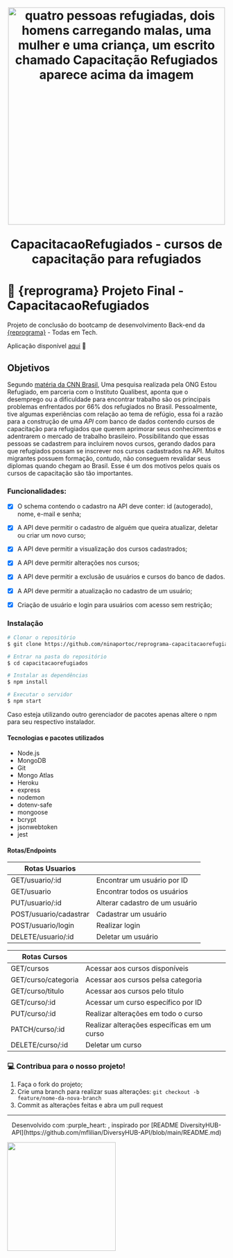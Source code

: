 <h1 align="center">
    <img src="https://www.canva.com/design/DAFG3O1-QcM/sbfuJryc-r9FySx3hg4AKA/view?utm_content=DAFG3O1-QcM&utm_campaign=designshare&utm_medium=link&utm_source=publishsharelink" alt="quatro pessoas refugiadas, dois homens carregando malas, uma mulher e uma criança, um escrito chamado Capacitação Refugiados aparece acima da imagem" width="500">
  <p align="center">CapacitacaoRefugiados - cursos de capacitação para refugiados<p>
  </h1>
  
  # :purple_heart: {reprograma} Projeto Final  - CapacitacaoRefugiados
  Projeto de conclusão do bootcamp de desenvolvimento Back-end da [{reprograma}](https://reprograma.com.br/) - Todas em Tech.
  
  <p align="center">
  
  Aplicação disponível [aqui](https://capacitacaorefugiados.herokuapp.com/) :purple_heart: 
  <p>
  
  ## Objetivos
  
Segundo [matéria da CNN Brasil](https://www.cnnbrasil.com.br/nacional/pesquisa-conseguir-emprego-e-a-maior-dificuldade-de-refugiados-no-brasil/#:~:text=Conseguir%20emprego%20%C3%A9%20a%20maior%20dificuldade%20de%20refugiados%20no%20Brasil%2C%20diz%20pesquisa,-Levantamento%20da%20ONG&text=Uma%20pesquisa%20realizada%20pela%20ONG,66%25%20dos%20refugiados%20no%20Brasil.), Uma pesquisa realizada pela ONG Estou Refugiado, em parceria com o Instituto Qualibest, aponta que o desemprego ou a dificuldade para encontrar trabalho são os principais problemas enfrentados por 66% dos refugiados no Brasil. Pessoalmente, tive algumas experiências com relação ao tema de refúgio, essa foi a razão para a construção de uma *API* com banco de dados contendo cursos de capacitação para refugiados que querem aprimorar seus conhecimentos e adentrarem o mercado de trabalho brasileiro. Possibilitando que essas pessoas se cadastrem para incluirem novos cursos, gerando dados para que refugiados possam se inscrever nos cursos cadastrados na API. Muitos migrantes possuem formação, contudo, não conseguem revalidar seus diplomas quando chegam ao Brasil. Esse é um dos motivos pelos quais os cursos de capacitação são tão importantes.
  
  
  ### Funcionalidades:
  
  - [x] O schema contendo o cadastro na API deve conter: id (autogerado), nome,  e-mail e senha;
  - [x] A API deve permitir o cadastro de alguém que queira atualizar, deletar ou criar um novo curso;
  - [x] A API deve permitir a visualização dos cursos cadastrados;
  - [x] A API deve permitir alterações nos cursos;
  - [x] A API deve permitir a exclusão de usuários e cursos do banco de dados.
  - [x] A API deve permitir a atualização no cadastro de um usuário;
  - [x] Criação de usuário e login para usuários com acesso sem restrição;
  
  
  ### Instalação
  
  ```bash
  # Clonar o repositório
  $ git clone https://github.com/ninaportoc/reprograma-capacitacaorefugiados
  
  # Entrar na pasta do repositório
  $ cd capacitacaorefugiados
  
  # Instalar as dependências
  $ npm install
  
  # Executar o servidor
  $ npm start
  
  ```
  Caso esteja utilizando outro gerenciador de pacotes apenas altere o npm para seu respectivo instalador.
  
  
  #### Tecnologias e pacotes utilizados
  - Node.js
  - MongoDB
  - Git
  - Mongo Atlas
  - Heroku
  - express
  - nodemon
  - dotenv-safe
  - mongoose
  - bcrypt
  - jsonwebtoken
  - jest
  
  
  
  #### Rotas/Endpoints
  
  | Rotas  Usuarios                          |                                                    |
  | ---------------------------------------  | -------------------------------------------------- | 
  | GET/usuario/:id                          | Encontrar um usuário por ID                        |
  | GET/usuario                              | Encontrar todos os usuários                        |
  | PUT/usuario/:id                          | Alterar cadastro de um usuário                     |
  | POST/usuario/cadastrar                   | Cadastrar um usuário                               |
  | POST/usuario/login                       | Realizar login                                     |
  | DELETE/usuario/:id                       | Deletar um usuário                                 |
  
  | Rotas Cursos                             |                                                    |
  | ---------------------------------------  | -------------------------------------------------- | 
  | GET/cursos                               | Acessar aos cursos disponíveis                     |
  | GET/curso/categoria                      | Acessar aos cursos pelsa categoria                 |
  | GET/curso/titulo                         | Acessar aos cursos pelo titulo                     |
  | GET/curso/:id                            | Acessar um curso específico por ID                 |
  | PUT/curso/:id                            | Realizar alterações em todo o curso                |
  | PATCH/curso/:id                          | Realizar alterações específicas em um curso        |
  | DELETE/curso/:id                         | Deletar um curso                                   |
  
  
  
  ### :computer: Contribua para o nosso projeto!
  
  1. Faça o fork do projeto;
  2. Crie uma branch para realizar suas alterações: `git checkout -b feature/nome-da-nova-branch`
  3. Commit as alterações feitas e abra um pull request
  
  
  ------------

<p align="center">
Desenvolvido com :purple_heart: , inspirado por [README DiversityHUB-API](https://github.com/mflilian/DiversyHUB-API/blob/main/README.md)
</p>


<img src="https://tenor.com/view/bt21-clouds-cute-heart-bunny-gif-17015539" width="250" height="250"/></h4><br>

